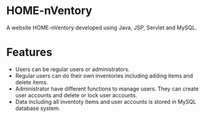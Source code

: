 # HOME-nVentory
A website HOME-nVentory developed using Java, JSP, Servlet and MySQL.

# Features
* Users can be regular users or administrators. 
* Regular users can do their own inventories including adding items and delete items.
* Administrator have different functions to manage users. They can create user accounts and delete or lock user accounts.
* Data including all inventoty items and user accounts is stored in MySQL database system.
